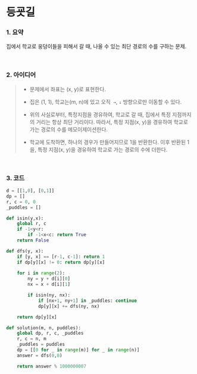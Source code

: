 # 등굣길

### 1. 요약

집에서 학교로 웅덩이들을 피해서 갈 때, 나올 수 있는 최단 경로의 수를 구하는 문제.

<br/>

### 2. 아이디어

> - 문제에서 좌표는 (x, y)로 표현한다.
> - 집은 (1, 1), 학교는(m, n)에 있고 오직` →`, `↓` 방향으로만 이동할 수 있다.
> - 위의 사실로부터, 특정지점을 경유하여, 학교로 갈 때, 집에서 특정 지점까지의 거리는 항상 최단 거리이다. 따라서, 특정 지점(x, y)을 경유하여 학교로 가는 경로의 수를 메모이제이션한다. 
>
> - 학교에 도착하면, 하나의 경우가 만들어지므로 1을 반환한다. 이후 반환된 1을, 특정 지점(x, y)을 경유하여 학교로 가는 경로의 수에 더한다.

<br/>

### 3. 코드

```python
d = [[1,0], [0,1]]
dp = []
r, c = 0, 0
_puddles = []

def isin(y,x):
    global r, c
    if -1<y<r:
        if -1<x<c: return True
    return False

def dfs(y, x):
    if [y, x] == [r-1, c-1]: return 1
    if dp[y][x] != 0: return dp[y][x]
    
    for i in range(2):
        ny = y + d[i][0]
        nx = x + d[i][1]

        if isin(ny, nx):
            if [nx+1, ny+1] in _puddles: continue
            dp[y][x] += dfs(ny, nx)

    return dp[y][x]

def solution(m, n, puddles):
    global dp, r, c, _puddles
    r, c = n, m
    _puddles = puddles
    dp = [[0 for _ in range(m)] for _ in range(n)]
    answer = dfs(0,0)

    return answer % 1000000007
```

